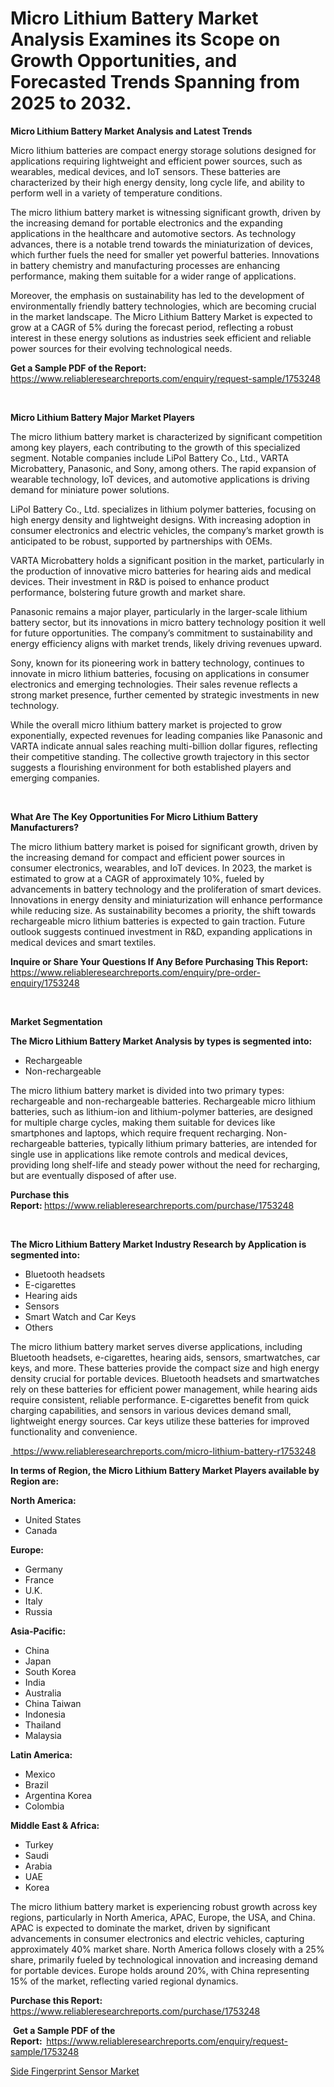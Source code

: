 <p><h1>Micro Lithium Battery Market Analysis Examines its Scope on Growth Opportunities, and Forecasted Trends Spanning from 2025 to 2032.</h1></p><p><strong>Micro Lithium Battery Market Analysis and Latest Trends</strong></p>
<p><p>Micro lithium batteries are compact energy storage solutions designed for applications requiring lightweight and efficient power sources, such as wearables, medical devices, and IoT sensors. These batteries are characterized by their high energy density, long cycle life, and ability to perform well in a variety of temperature conditions. </p><p>The micro lithium battery market is witnessing significant growth, driven by the increasing demand for portable electronics and the expanding applications in the healthcare and automotive sectors. As technology advances, there is a notable trend towards the miniaturization of devices, which further fuels the need for smaller yet powerful batteries. Innovations in battery chemistry and manufacturing processes are enhancing performance, making them suitable for a wider range of applications. </p><p>Moreover, the emphasis on sustainability has led to the development of environmentally friendly battery technologies, which are becoming crucial in the market landscape. The Micro Lithium Battery Market is expected to grow at a CAGR of 5% during the forecast period, reflecting a robust interest in these energy solutions as industries seek efficient and reliable power sources for their evolving technological needs.</p></p>
<p><strong>Get a Sample PDF of the Report:&nbsp;</strong> <a href="https://www.reliableresearchreports.com/enquiry/request-sample/1753248?utm_campaign=2294&utm_medium=2&utm_source=Github&utm_content=ia&utm_term=10022025&utm_id=micro-lithium-battery">https://www.reliableresearchreports.com/enquiry/request-sample/1753248</a></p>
<p>&nbsp;</p>
<p><strong>Micro Lithium Battery Major Market Players</strong></p>
<p><p>The micro lithium battery market is characterized by significant competition among key players, each contributing to the growth of this specialized segment. Notable companies include LiPol Battery Co., Ltd., VARTA Microbattery, Panasonic, and Sony, among others. The rapid expansion of wearable technology, IoT devices, and automotive applications is driving demand for miniature power solutions.</p><p>LiPol Battery Co., Ltd. specializes in lithium polymer batteries, focusing on high energy density and lightweight designs. With increasing adoption in consumer electronics and electric vehicles, the company’s market growth is anticipated to be robust, supported by partnerships with OEMs.</p><p>VARTA Microbattery holds a significant position in the market, particularly in the production of innovative micro batteries for hearing aids and medical devices. Their investment in R&D is poised to enhance product performance, bolstering future growth and market share.</p><p>Panasonic remains a major player, particularly in the larger-scale lithium battery sector, but its innovations in micro battery technology position it well for future opportunities. The company’s commitment to sustainability and energy efficiency aligns with market trends, likely driving revenues upward.</p><p>Sony, known for its pioneering work in battery technology, continues to innovate in micro lithium batteries, focusing on applications in consumer electronics and emerging technologies. Their sales revenue reflects a strong market presence, further cemented by strategic investments in new technology.</p><p>While the overall micro lithium battery market is projected to grow exponentially, expected revenues for leading companies like Panasonic and VARTA indicate annual sales reaching multi-billion dollar figures, reflecting their competitive standing. The collective growth trajectory in this sector suggests a flourishing environment for both established players and emerging companies.</p></p>
<p>&nbsp;</p>
<p><strong>What Are The Key Opportunities For Micro Lithium Battery Manufacturers?</strong></p>
<p><p>The micro lithium battery market is poised for significant growth, driven by the increasing demand for compact and efficient power sources in consumer electronics, wearables, and IoT devices. In 2023, the market is estimated to grow at a CAGR of approximately 10%, fueled by advancements in battery technology and the proliferation of smart devices. Innovations in energy density and miniaturization will enhance performance while reducing size. As sustainability becomes a priority, the shift towards rechargeable micro lithium batteries is expected to gain traction. Future outlook suggests continued investment in R&D, expanding applications in medical devices and smart textiles.</p></p>
<p><strong>Inquire or Share Your Questions If Any Before Purchasing This Report:</strong> <a href="https://www.reliableresearchreports.com/enquiry/pre-order-enquiry/1753248?utm_campaign=2294&utm_medium=2&utm_source=Github&utm_content=ia&utm_term=10022025&utm_id=micro-lithium-battery">https://www.reliableresearchreports.com/enquiry/pre-order-enquiry/1753248</a></p>
<p>&nbsp;</p>
<p><strong>Market Segmentation</strong></p>
<p><strong>The Micro Lithium Battery Market Analysis by types is segmented into:</strong></p>
<p><ul><li>Rechargeable</li><li>Non-rechargeable</li></ul></p>
<p><p>The micro lithium battery market is divided into two primary types: rechargeable and non-rechargeable batteries. Rechargeable micro lithium batteries, such as lithium-ion and lithium-polymer batteries, are designed for multiple charge cycles, making them suitable for devices like smartphones and laptops, which require frequent recharging. Non-rechargeable batteries, typically lithium primary batteries, are intended for single use in applications like remote controls and medical devices, providing long shelf-life and steady power without the need for recharging, but are eventually disposed of after use.</p></p>
<p><strong>Purchase this Report:&nbsp;</strong><a href="https://www.reliableresearchreports.com/purchase/1753248?utm_campaign=2294&utm_medium=2&utm_source=Github&utm_content=ia&utm_term=10022025&utm_id=micro-lithium-battery">https://www.reliableresearchreports.com/purchase/1753248</a></p>
<p>&nbsp;</p>
<p><strong>The Micro Lithium Battery Market Industry Research by Application is segmented into:</strong></p>
<p><ul><li>Bluetooth headsets</li><li>E-cigarettes</li><li>Hearing aids</li><li>Sensors</li><li>Smart Watch and Car Keys</li><li>Others</li></ul></p>
<p><p>The micro lithium battery market serves diverse applications, including Bluetooth headsets, e-cigarettes, hearing aids, sensors, smartwatches, car keys, and more. These batteries provide the compact size and high energy density crucial for portable devices. Bluetooth headsets and smartwatches rely on these batteries for efficient power management, while hearing aids require consistent, reliable performance. E-cigarettes benefit from quick charging capabilities, and sensors in various devices demand small, lightweight energy sources. Car keys utilize these batteries for improved functionality and convenience.</p></p>
<p><a href="https://www.reliableresearchreports.com/micro-lithium-battery-r1753248?utm_campaign=2294&utm_medium=2&utm_source=Github&utm_content=ia&utm_term=10022025&utm_id=micro-lithium-battery">&nbsp;https://www.reliableresearchreports.com/micro-lithium-battery-r1753248</a></p>
<p><strong>In terms of Region, the Micro Lithium Battery Market Players available by Region are:</strong></p>
<p>
    <p> <strong> North America: </strong>
        <ul>
            <li>United States</li>
            <li>Canada</li>
        </ul>
        </p> 
    <p> <strong> Europe: </strong>
        <ul>
            <li>Germany</li>
            <li>France</li>
            <li>U.K.</li>
            <li>Italy</li>
            <li>Russia</li>
        </ul>
        </p> 
    <p> <strong> Asia-Pacific: </strong>
        <ul>
            <li>China</li>
            <li>Japan</li>
            <li>South Korea</li>
            <li>India</li>
            <li>Australia</li>
            <li>China Taiwan</li>
            <li>Indonesia</li>
            <li>Thailand</li>
            <li>Malaysia</li>
        </ul>
        </p> 
    <p> <strong> Latin America: </strong>
        <ul>
            <li>Mexico</li>
            <li>Brazil</li>
            <li>Argentina Korea</li>
            <li>Colombia</li>
        </ul>
        </p> 
    <p> <strong> Middle East & Africa: </strong>
        <ul>
            <li>Turkey</li>
            <li>Saudi</li>
            <li>Arabia</li>
            <li>UAE</li>
            <li>Korea</li>
        </ul>
    </p>
    </p>
<p><p>The micro lithium battery market is experiencing robust growth across key regions, particularly in North America, APAC, Europe, the USA, and China. APAC is expected to dominate the market, driven by significant advancements in consumer electronics and electric vehicles, capturing approximately 40% market share. North America follows closely with a 25% share, primarily fueled by technological innovation and increasing demand for portable devices. Europe holds around 20%, with China representing 15% of the market, reflecting varied regional dynamics.</p></p>
<p><strong>Purchase this Report: </strong><a href="https://www.reliableresearchreports.com/purchase/1753248?utm_campaign=2294&utm_medium=2&utm_source=Github&utm_content=ia&utm_term=10022025&utm_id=micro-lithium-battery">https://www.reliableresearchreports.com/purchase/1753248</a></p>
<p>&nbsp;<strong>Get a Sample PDF of the Report:&nbsp;&nbsp;</strong><a href="https://www.reliableresearchreports.com/enquiry/request-sample/1753248?utm_campaign=2294&utm_medium=2&utm_source=Github&utm_content=ia&utm_term=10022025&utm_id=micro-lithium-battery">https://www.reliableresearchreports.com/enquiry/request-sample/1753248</a></p>
<p><strong></strong></p>
<p><p><a href="https://github.com/osbornrdaflalo/Market-Research-Report-List-1/blob/main/side-fingerprint-sensor-market.md?utm_campaign=2294&utm_medium=2&utm_source=Github&utm_content=ia&utm_term=10022025&utm_id=micro-lithium-battery">Side Fingerprint Sensor Market</a></p></p>